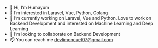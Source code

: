 - 👋 Hi, I’m Humayum
- 👀 I’m interested in Laravel, Vue, Python, Golang 
- 🌱 I’m currently working on Laravel, Vue and Python. Love to work on Backend Development and interested on Machine Learning and Deep Learning
- 💞️ I’m looking to collaborate on Backend Development 
- 📫 You can reach me devlimoncuet07@gmail.com

